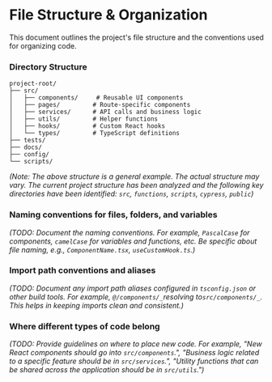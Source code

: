 # File Structure & Organization

This document outlines the project's file structure and the conventions used for organizing code.

### Directory Structure

```
project-root/
├── src/
│   ├── components/     # Reusable UI components
│   ├── pages/         # Route-specific components
│   ├── services/      # API calls and business logic
│   ├── utils/         # Helper functions
│   ├── hooks/         # Custom React hooks
│   └── types/         # TypeScript definitions
├── tests/
├── docs/
├── config/
└── scripts/
```

_(Note: The above structure is a general example. The actual structure may vary. The current project structure has been analyzed and the following key directories have been identified: `src`, `functions`, `scripts`, `cypress`, `public`)_

### Naming conventions for files, folders, and variables

_(TODO: Document the naming conventions. For example, `PascalCase` for components, `camelCase` for variables and functions, etc. Be specific about file naming, e.g., `ComponentName.tsx`, `useCustomHook.ts`.)_

### Import path conventions and aliases

_(TODO: Document any import path aliases configured in `tsconfig.json` or other build tools. For example, `@/components/_`resolving to`src/components/_`. This helps in keeping imports clean and consistent.)_

### Where different types of code belong

_(TODO: Provide guidelines on where to place new code. For example, "New React components should go into `src/components`.", "Business logic related to a specific feature should be in `src/services`.", "Utility functions that can be shared across the application should be in `src/utils`.")_
